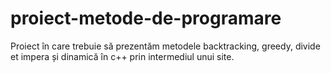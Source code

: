 # proiect-metode-de-programare
Proiect în care trebuie să prezentăm metodele backtracking, greedy, divide et impera și dinamică în c++ prin intermediul unui site.
